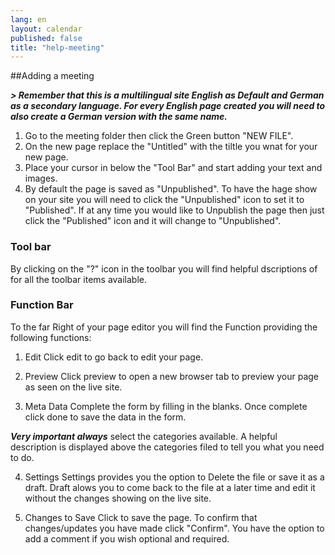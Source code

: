```yaml
---
lang: en
layout: calendar
published: false
title: "help-meeting"
---
```



##Adding a meeting

**_>  Remember that this is a multilingual site English as Default and German as a secondary language. For every English page created you will need to also create a German version with the same name._**

1. Go to the meeting folder then click the Green button "NEW FILE". 
2. On the new page replace the "Untitled" with the tiltle you wnat for your new page.
3. Place your cursor in below the "Tool Bar" and start adding your text and images.
4. By default the page is saved as "Unpublished". To have the hage show on your site you will need to click the "Unpublished" icon to set it to "Published". If at any time you would like to Unpublish the page then just click the "Published" icon and it will change to "Unpublished".

### Tool bar
By clicking on the "?" icon in the toolbar you will find helpful dscriptions of for all the toolbar items available. 

### Function Bar
To the far Right of your page editor you will find the Function providing the following functions:
1. Edit
Click edit to go back to edit your page.

2. Preview
Click preview to open a new browser tab to preview your page as seen on the live site.

3. Meta Data
Complete the form by filling in the blanks. Once complete click done to save the data in the form.

_**Very important always**_ select the categories available. A helpful description is displayed above the categories filed to tell you what you need to do.

4. Settings
Settings provides you the option to Delete the file or save it as a draft. Draft alows you to come back to the file at a later time and edit it without the changes showing on the live site.

5. Changes to Save
Click to save the page. To confirm that changes/updates you have made click "Confirm". You have the option to add a comment if you wish optional and required.


